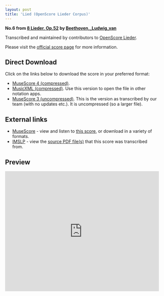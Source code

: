 ```yaml
---
layout: post
title: 'Lied (OpenScore Lieder Corpus)'
---
```


__No.6 from [8 Lieder, Op.52](https://fourscoreandmore.org/openscore/lieder/Beethoven,_Ludwig_van/8_Lieder,_Op.52/) by [Beethoven,_Ludwig_van](https://fourscoreandmore.org/openscore/lieder/Beethoven,_Ludwig_van)__

Transcribed and maintained by contributors to [OpenScore Lieder].

Please visit the [official score page] for more information.

[official score page]: https://musescore.com/openscore-lieder-corpus/scores/6491431
[OpenScore Lieder]: https://musescore.com/openscore-lieder-corpus

## Direct Download

Click on the links below to download the score in your preferred format:
- [MuseScore 4 (compressed)](https://fourscoreandmore.org/openscore/lieder/Beethoven,_Ludwig_van/8_Lieder,_Op.52/6_Lied.mscz).
- [MusicXML (compressed)](https://fourscoreandmore.org/openscore/lieder/Beethoven,_Ludwig_van/8_Lieder,_Op.52/6_Lied.mxl). Use this version to open the file in other notation apps.
- [MuseScore 3 (uncompressed)](https://raw.githubusercontent.com/OpenScore/Lieder/refs/heads/main/scores/Beethoven,_Ludwig_van/8_Lieder,_Op.52/6_Lied/lc6491431.mscx). This is the version as transcribed by our team (with no updates etc.). It is uncompressed (so a larger file).

## External links

- [MuseScore] - view and listen to [this score][MuseScore], or download in a variety of formats.
- [IMSLP] - view the [source PDF file(s)][IMSLP] that this score was transcribed from.

[MuseScore]: https://musescore.com/score/6491431
[IMSLP]: https://imslp.org/wiki/Special:ReverseLookup/47274

## Preview

<iframe width="100%" height="394" src="https://musescore.com/openscore-lieder-corpus/scores/6491431/embed" frameborder="0" allowfullscreen allow="autoplay; fullscreen"></iframe>
